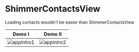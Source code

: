 # ShimmerContactsView
Loading contacts wouldn't be easier than ShimmerContactsView


Demo I |      Demo II
-------- | ---
![appintro1](https://cloud.githubusercontent.com/assets/11768239/9027657/600244d6-397b-11e5-916f-409d4ab3de28.gif) | ![appintro2](http://imgur.com/a/IlIIZ)
